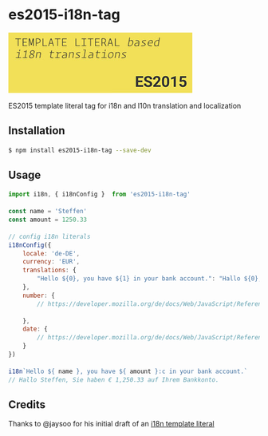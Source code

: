 # es2015-i18n-tag
![](images/es2015-i18n-tag-icon-big.jpg)

ES2015 template literal tag for i18n and l10n translation and localization

## Installation
```sh
$ npm install es2015-i18n-tag --save-dev
```

## Usage
```js
import i18n, { i18nConfig }  from 'es2015-i18n-tag'

const name = 'Steffen'
const amount = 1250.33

// config i18n literals
i18nConfig({
    locale: 'de-DE',
    currency: 'EUR',
    translations: {
        "Hello ${0}, you have ${1} in your bank account.": "Hallo ${0}, Sie haben ${1} auf Ihrem Bankkonto."
    },
    number: {
        // https://developer.mozilla.org/de/docs/Web/JavaScript/Reference/Global_Objects/Number/toLocaleString

    },
    date: {
        // https://developer.mozilla.org/de/docs/Web/JavaScript/Reference/Global_Objects/Date/toLocaleString
    }
})
        
i18n`Hello ${ name }, you have ${ amount }:c in your bank account.`
// Hallo Steffen, Sie haben € 1,250.33 auf Ihrem Bankkonto.
```

## Credits

Thanks to @jaysoo for his initial draft of an [i18n template literal](http://jaysoo.ca/2014/03/20/i18n-with-es6-template-strings/)